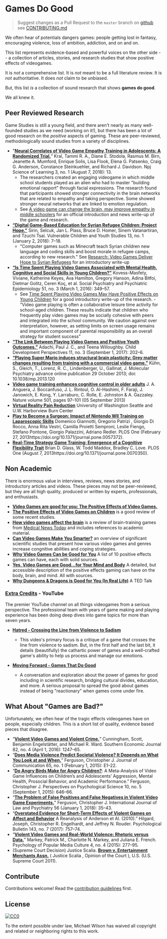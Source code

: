# Games Do Good
> Suggest changes as a Pull Request to the `master` branch on [github](https://github.com/electricjones/games-do-good-list) see [CONTRIBUTING.md](https://github.com/electricjones/games-do-good-list/blob/master/LICENSE)

We often hear of potentials dangers games: people getting lost in fantasy, encouraging violence, loss of ambition, addiction, and on and on.

This list represents evidence-based and powerful voices on the other side -- a collection of articles, stories, and research studies that show positive effects of videogames.

It is *not* a comprehensive list. It is *not* meant to be a full literature review. It is *not* authoritative. It does *not* claim to be unbiased.

But, this list *is* a collection of sound research that shows **games do good**.

We all knew it.

## Peer Reviewed Research
Game Studies is still a young field, and there aren't nearly as many well-founded studies as we need (working on it!), but there has been a lot of good research on the *positive* aspects of gaming.
These are peer-reviewed, methodologically sound studies from a variety of disciplines.

- "**[Neural Correlates of Video Game Empathy Training in Adolescents: A Randomized Trial.](https://doi.org/10/gd4tx4)**” Kral, Tammi R. A., Diane E. Stodola, Rasmus M. Birn, Jeanette A. Mumford, Enrique Solis, Lisa Flook, Elena G. Patsenko, Craig G. Anderson, Constance Steinkuehler, and Richard J. Davidson. Npj Science of Learning 3, no. 1 (August 7, 2018): 13.
    - The researchers created an engaging videogame in which middle school students played as an alien who had to master "building emotional rapport" through facial expressions. 
    The research found that participants showed stronger connectivity in the brain networks that are related to empathy and taking perspective. 
    Some showed stronger neural networks that are linked to emotion regulation.
    - See [A video game can change the brain, may improve empathy in middle schoolers](https://news.wisc.edu/a-video-game-can-change-the-brain-may-improve-empathy-in-middle-schoolers/) for an official introduction and news write-up of the game and research.
- **[“Digital Game-Based Education for Syrian Refugee Children: Project Hope.”](https://doi.org/10/gd4t58)** Sirin, Selcuk, Jan L. Plass, Bruce D. Homer, Sinem Vatanartiran, and Tzuchi Tsai. Vulnerable Children and Youth Studies 13, no. 1 (January 2, 2018): 7–18.
    - "Computer games such as Minecraft teach Syrian children new language and coding skills and boost morale in refugee camps, according to new research." See [Research: Video Games Deliver Hope to Syrian Refugees](https://www.voanews.com/a/video-games-deliver-hope-syrian-refugees-research/3892587.html) for an introductory write-up
- **[“Is Time Spent Playing Video Games Associated with Mental Health, Cognitive and Social Skills in Young Children?”](https://doi.org/10/f8f32q)** Kovess-Masfety, Viviane, Katherine Keyes, Ava Hamilton, Gregory Hanson, Adina Bitfoi, Dietmar Golitz, Ceren Koç, et al. Social Psychiatry and Psychiatric Epidemiology 51, no. 3 (March 1, 2016): 349–57.
    - See [Time Spent Playing Video Games May Have Positive Effects on Young Children](https://www.mailman.columbia.edu/public-health-now/news/time-spent-playing-video-games-may-have-positive-effects-young-children) for a good introductory write-up of the research.     - “Video game playing is often a collaborative leisure time activity for school-aged children. These results indicate that children who frequently play video games may be socially cohesive with peers and integrated into the school community.  We caution against over interpretation, however, as setting limits on screen usage remains and important component of parental responsibility as an overall strategy for student success"
- **[“The Link Between Playing Video Games and Positive Youth Outcomes.”](https://doi.org/10/gcp82d)** Adachi, Paul J. C., and Teena Willoughby. Child Development Perspectives 11, no. 3 (September 1, 2017): 202–6.
- **[“Playing Super Mario induces structural brain plasticity: Grey matter changes resulting from training with a commercial video game.”](https://www.nature.com/articles/mp2013120)** Kühn, S., Gleich, T., Lorenz, R. C., Lindenberger, U., Gallinat, J. Molecular Psychiatry advance online publication 29 October 2013;  doi: 10.1038/mp.2013.120
- **[Video game training enhances cognitive control in older adults](https://www.nature.com/articles/nature12486)** J. A. Anguera, J. Boccanfuso, J. L. Rintoul, O. Al-Hashimi, F. Faraji, J. Janowich, E. Kong, Y. Larraburo, C. Rolle, E. Johnston & A. Gazzaley. Nature volume 501, pages 97–101 (05 September 2013)
- **[Virtual Reality Pain Reduction](http://www.hitl.washington.edu/projects/vrpain/)** University of Washington Seattle and U.W. Harborview Burn Center
- **[Play to Become a Surgeon: Impact of Nintendo WII Training on Laparoscopic Skills](https://journals.plos.org/plosone/article?id=10.1371/journal.pone.0057372)** Domenico Giannotti, Gregorio Patrizi , Giorgio Di Rocco, Anna Rita Vestri, Camilla Proietti Semproni, Leslie Fiengo, Stefano Pontone, Giorgio Palazzini, Adriano Redler. PLOS One (February 27, 2013https://doi.org/10.1371/journal.pone.0057372). 
- **[Real-Time Strategy Game Training: Emergence of a Cognitive Flexibility Trait](https://journals.plos.org/plosone/article?id=10.1371/journal.pone.0070350)** Brian D. Glass, W. Todd Maddox, Bradley C. Love. PLOS One (August 7, 2013https://doi.org/10.1371/journal.pone.0070350). 

## Non Academic
There is enormous value in interviews, reviews, news stories, and introductory articles and videos.
These pieces may not be peer-reviewed, but they are all high quality, produced or written by experts, professionals, and enthusiasts.

- **[Video Games are good for you: The Positive Effects of Video Games.](https://venturebeat.com/community/2012/10/04/video-games-are-good-for-you-the-positive-effects-of-video-games/)**
- **[The Positive Effects of Video Games on Children](https://www.nerdmuch.com/games/148946/positive-effects-video-games-children/)** is a good review of some recent studies.
- **[How video games affect the brain](https://www.medicalnewstoday.com/articles/318345.php)** is a review of brain-training games from [Medical News Today](http://www.medicalnewstoday.com) and includes references to academic material.
- **[Can Video Games Make You Smarter?](https://www.youtube.com/watch?v=OOsqkQytHOs)** an overview of significant scientific studies that present how various video games and genres increase congnitive abilities and coping strategies.
- **[Why Video Games Can be Good for You](https://www.gamedesigning.org/why-video-games-are-good/)** A list of 10 positive effects games can have, each with solid sources.
- **[Yes, Video Games are Good...for Your Mind and Body](https://www.idtech.com/blog/video-games-are-good-for-you)** A detailed, but accessible description of the positive effects gaming can have on the body, brain, and mind. All with sources.
- **[Why Dungeons & Dragons is Good for You (In Real Life)](https://www.youtube.com/watch?v=6PaHJqpQnyw)** A TED Talk

### [Extra Credits](https://www.youtube.com/channel/UCCODtTcd5M1JavPCOr_Uydg) - YouTube
The premier YouTube channel on all things videogames from a serious perspective. 
The professional team with years of game making and playing experience has been doing deep dives into game topics for more than seven years.

- **[Hatred - Crossing the Line from Violence to Sadism](https://www.youtube.com/watch?v=s6xQlnzffRg)**
    - This video's primary focus is a critique of a game that crosses the line from violence to sadism. 
    But, in the first half and the last bit, it details (beautifully) the cathartic power of games and a well-crafted game's ability to help us process and manage our emotions.
    
- **[Moving Forward - Games That Do Good ](https://www.youtube.com/watch?v=AW0o2PmmRXw)**
    - A conversation and exploration about the power of games for good including in scientific research, bridging cultural divides, education, and more. A serious proposal to spread the good about games instead of being "reactionary" when games come under fire.

## What About "Games are Bad?"
Unfortunately, we often hear of the tragic effects videogames have on people, especially children.
This is a short list of quality, evidence based pieces that disagree.

- “**[Violent Video Games and Violent Crime.](https://doi.org/10/f8k657)**” Cunningham, Scott, Benjamin Engelstätter, and Michael R. Ward. Southern Economic Journal 82, no. 4 (April 1, 2016): 1247–65.
- “**[Does Media Violence Predict Societal Violence? It Depends on What You Look at and When.](https://doi.org/10/f63hzz)**” Ferguson, Christopher J. Journal of Communication 65, no. 1 (February 1, 2015): E1–22.
- “**[Do Angry Birds Make for Angry Children?](https://doi.org/10/f7r662)**: A Meta-Analysis of Video Game Influences on Children’s and Adolescents’ Aggression, Mental Health, Prosocial Behavior, and Academic Performance.” Ferguson, Christopher J. Perspectives on Psychological Science 10, no. 5 (September 1, 2015): 646–66.
- “**[The Problem of False Positives and False Negatives in Violent Video Game Experiments.](https://doi.org/10/gd4txv)**” Ferguson, Christopher J. International Journal of Law and Psychiatry 56 (January 1, 2018): 35–43.
- “**[Overstated Evidence for Short-Term Effects of Violent Games on Affect and Behavior](https://doi.org/10/gbk2db)** A Reanalysis of Anderson et Al. (2010).” Hilgard, Joseph, Christopher R. Engelhardt, and Jeffrey N. Rouder. Psychological Bulletin 143, no. 7 (2017): 757–74.
- “**[Violent Video Games and Real-World Violence: Rhetoric versus Data.](https://doi.org/10/gd4txx)**” Markey, Patrick M., Charlotte N. Markey, and Juliana E. French. Psychology of Popular Media Culture 4, no. 4 (2015): 277–95.
- (Supreme Court Decision) Justice Scalia. **[Brown v. Entertainment Merchants Assn.](https://en.wikipedia.org/wiki/Brown_v._Entertainment_Merchants_Ass%27n)** ( Justice Scalia , Opinion of the Court ), U.S. (U.S. Supreme Court 2011).

## Contribute
Contributions welcome! Read the [contribution guidelines](contributing.md) first.

## License
[![CC0](http://mirrors.creativecommons.org/presskit/buttons/88x31/svg/cc-zero.svg)](http://creativecommons.org/publicdomain/zero/1.0)

To the extent possible under law, Michael Wilson has waived all copyright and
related or neighboring rights to this work.
